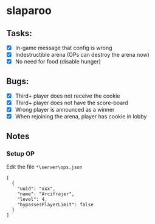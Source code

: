 # slaparoo

## Tasks:
- [x] In-game message that config is wrong
- [x] Indestructible arena (OPs can destroy the arena now)
- [x] No need for food (disable hunger)

## Bugs:
- [x] Third+ player does not receive the cookie
- [x] Third+ player does not have the score-board
- [x] Wrong player is announced as a winner
- [x] When rejoining the arena, player has cookie in lobby

## Notes

### Setup OP
Edit the file `*\server\ops.json`
~~~~
[
  {
    "uuid": "xxx",
    "name": "Arcifrajer",
    "level": 4,
    "bypassesPlayerLimit": false
  }
]
~~~~
